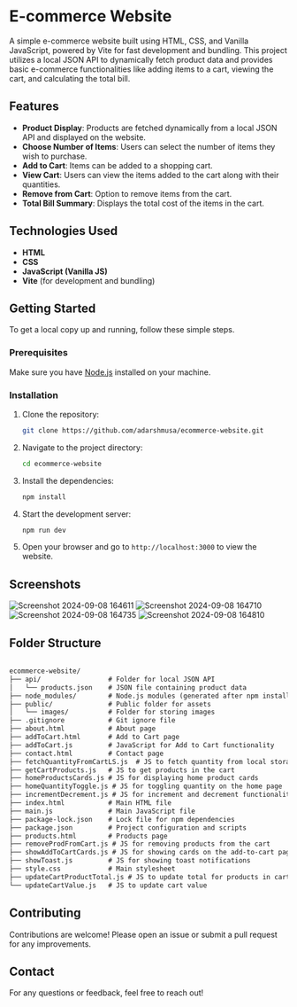 # E-commerce Website

A simple e-commerce website built using HTML, CSS, and Vanilla JavaScript, powered by Vite for fast development and bundling. This project utilizes a local JSON API to dynamically fetch product data and provides basic e-commerce functionalities like adding items to a cart, viewing the cart, and calculating the total bill.

## Features

- **Product Display**: Products are fetched dynamically from a local JSON API and displayed on the website.
- **Choose Number of Items**: Users can select the number of items they wish to purchase.
- **Add to Cart**: Items can be added to a shopping cart.
- **View Cart**: Users can view the items added to the cart along with their quantities.
- **Remove from Cart**: Option to remove items from the cart.
- **Total Bill Summary**: Displays the total cost of the items in the cart.

## Technologies Used

- **HTML**
- **CSS**
- **JavaScript (Vanilla JS)**
- **Vite** (for development and bundling)

## Getting Started

To get a local copy up and running, follow these simple steps.

### Prerequisites

Make sure you have [Node.js](https://nodejs.org/) installed on your machine.

### Installation

1. Clone the repository:
   ```bash
   git clone https://github.com/adarshmusa/ecommerce-website.git
   ```

2. Navigate to the project directory:
   ```bash
   cd ecommerce-website
   ```

3. Install the dependencies:
   ```bash
   npm install
   ```

4. Start the development server:
   ```bash
   npm run dev
   ```

5. Open your browser and go to `http://localhost:3000` to view the website.

## Screenshots

![Screenshot 2024-09-08 164611](https://github.com/user-attachments/assets/78d3917e-ef66-43b4-99d6-0ceee094f83c)
![Screenshot 2024-09-08 164710](https://github.com/user-attachments/assets/bafa9646-8126-420e-be7a-7bd31eba2663)
![Screenshot 2024-09-08 164735](https://github.com/user-attachments/assets/c44cc7d4-04c1-404e-bc89-50119d69df7a)
![Screenshot 2024-09-08 164810](https://github.com/user-attachments/assets/7c0e7737-9209-4a13-a403-1bfead972ba2)


## Folder Structure

```markdown

ecommerce-website/
├── api/                 # Folder for local JSON API
│   └── products.json    # JSON file containing product data
├── node_modules/        # Node.js modules (generated after npm install)
├── public/              # Public folder for assets
│   └── images/          # Folder for storing images
├── .gitignore           # Git ignore file
├── about.html           # About page
├── addToCart.html       # Add to Cart page
├── addToCart.js         # JavaScript for Add to Cart functionality
├── contact.html         # Contact page
├── fetchQuantityFromCartLS.js  # JS to fetch quantity from local storage
├── getCartProducts.js   # JS to get products in the cart
├── homeProductsCards.js # JS for displaying home product cards
├── homeQuantityToggle.js # JS for toggling quantity on the home page
├── incrementDecrement.js # JS for increment and decrement functionality
├── index.html           # Main HTML file
├── main.js              # Main JavaScript file
├── package-lock.json    # Lock file for npm dependencies
├── package.json         # Project configuration and scripts
├── products.html        # Products page
├── removeProdFromCart.js # JS for removing products from the cart
├── showAddToCartCards.js # JS for showing cards on the add-to-cart page
├── showToast.js         # JS for showing toast notifications
├── style.css            # Main stylesheet
├── updateCartProductTotal.js # JS to update total for products in cart
└── updateCartValue.js   # JS to update cart value
```

## Contributing

Contributions are welcome! Please open an issue or submit a pull request for any improvements.

## Contact

For any questions or feedback, feel free to reach out!
